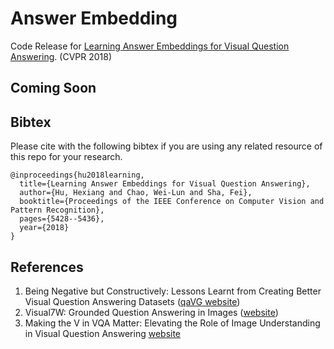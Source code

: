 # Answer Embedding
Code Release for [Learning Answer Embeddings for Visual Question Answering](http://openaccess.thecvf.com/content_cvpr_2018/papers/Hu_Learning_Answer_Embeddings_CVPR_2018_paper.pdf). (CVPR 2018)

## Coming Soon

## Bibtex

Please cite with the following bibtex if you are using any related resource of this repo for your research. 

```
@inproceedings{hu2018learning,
  title={Learning Answer Embeddings for Visual Question Answering},
  author={Hu, Hexiang and Chao, Wei-Lun and Sha, Fei},
  booktitle={Proceedings of the IEEE Conference on Computer Vision and Pattern Recognition},
  pages={5428--5436},
  year={2018}
}
```

## References

1. Being Negative but Constructively:
Lessons Learnt from Creating Better Visual Question Answering Datasets ([qaVG website](http://www.teds.usc.edu/website_vqa/))
2. Visual7W: Grounded Question Answering in Images
 ([website](http://web.stanford.edu/~yukez/visual7w/index.html))
3. Making the V in VQA Matter: Elevating the Role of Image Understanding in Visual Question Answering [website](http://www.visualqa.org/)
